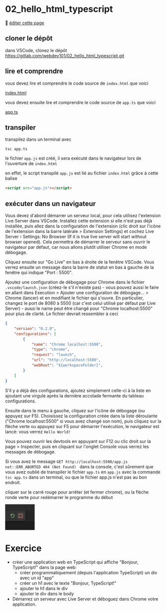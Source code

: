 # 02_hello_html_typescript

:memo: [éditer cette page](https://gitlab.com/-/ide/project/webdev101/02_hello_html_typescript/edit/main/-/README.md)

## cloner le dépôt

dans VSCode, clonez le dépôt <https://gitlab.com/webdev101/02_hello_html_typescript.git>

## lire et comprendre

vous devez lire et comprendre le code source de `index.html` que voici

[index.html](index.html ":include :type=code html")

vous devez ensuite lire et comprendre le code source de `app.ts` que voici

[app.ts](app.ts ":include :type=code typescript")

## transpiler

transpilez dans un terminal avec

```terminal
tsc app.ts
```

le fichier `app.js` est créé, il sera exécuté dans le navigateur lors de l'ouverture de `index.html`

en effet, le script transpilé `app.js` est lié au fichier `index.html` grâce à cette balise

```html
<script src="app.js"></script>
```

## exécuter dans un navigateur

Vous devez d'abord démarrer un serveur local, pour cela utilisez l'extension Live Server dans VSCode.
Installez cette extension si elle n'est pas déjà installée, puis allez dans la configuration de l'extension (clic droit sur l'icône de l'extension dans la barre latérale > Extension Settings) et cochez Live Server › Settings: No Browser (If it is true live server will start without browser opened). Cela permettra de démarrer le serveur sans ouvrir le navigateur par défaut, car nous allons plutôt utiliser Chrome en mode débogage.

Cliquez ensuite sur "Go Live" en bas à droite de la fenêtre VSCode. Vous verrez ensuite un message dans la barre de statut en bas à gauche de la fenêtre qui indique "Port : 5500".

Ajoutez une configuration de débogage pour Chrome dans le fichier `.vscode/launch.json` (créez-le s'il n'existe pas) - vous pouvez aussi le faire en allant dans Execution > Ajouter une configuration de débogage... > Chrome (lancer) et en modifiant le fichier qui s'ouvre. En particulier, changez le port de 8080 à 5500 (car c'est celui utilisé par défaut par Live Server) - aussi le name peut être changé pour "Chrome localhost:5500" pour plus de clarté. Le fichier devrait ressembler à ceci

```json
{
    "version": "0.2.0",
    "configurations": [
        {
            "name": "Chrome localhost:5500",
            "type": "chrome",
            "request": "launch",
            "url": "http://localhost:5500",
            "webRoot": "${workspaceFolder}",
        }
    ]
}
```

S'il y a déjà des configurations, ajoutez simplement celle-ci à la liste en ajoutant une virgule après la dernière accolade fermante du tableau configurations.

Ensuite dans le menu à gauche, cliquez sur l'icône de débogage (ou appuyez sur F5). Choisissez la configuration créée dans la liste déroulante ("Chrome localhost:5500" si vous avez changé son nom), puis cliquez sur la flèche verte ou appuyez sur F5 pour démarrer l'exécution, le navigateur est lancé: vous verrez `Hello World!`

Vous pouvez ouvrir les devtools en appuyant sur F12 ou clic droit sur la page > Inspecter, puis en cliquant sur l'onglet Console vous verrez les messages de débogage.

Si vous avez le message `GET http://localhost:5500/app.js net::ERR_ABORTED 404 (Not Found) ` dans la console, c'est sûrement que vous avez oublié de transpiler le fichier `app.ts` en `app.js` avec la commande `tsc app.ts` dans un terminal, ou que le fichier app.js n'est pas au bon endroit.

cliquer sur le carré rouge pour arrêter (et fermer chrome), ou la flèche ronde verte pour redémarrer le programme du début

![carreRouge](carreRouge.png)

# Exercice

- créer une application web en TypeScript qui affiche "Bonjour, TypeScript!" dans la page web:
  - créer programmatiquement (depuis l'application TypeScript) un div avec un id "app"
  - créer un h1 avec le texte "Bonjour, TypeScript!"
  - ajouter le h1 dans le div
  - ajouter le div dans le body
- Démarrez un serveur avec Live Server et déboguez dans Chrome votre application.